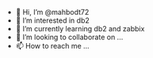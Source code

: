 - 👋 Hi, I’m @mahbodt72
- 👀 I’m interested in db2
- 🌱 I’m currently learning db2 and zabbix
- 💞️ I’m looking to collaborate on ...
- 📫 How to reach me ...

<!---
mahbodt72/mahbodt72 is a ✨ special ✨ repository because its `README.md` (this file) appears on your GitHub profile.
You can click the Preview link to take a look at your changes.
--->
